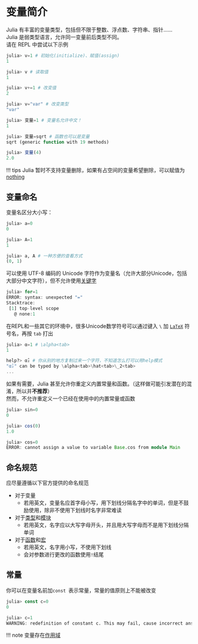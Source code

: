 # 变量简介
Julia 有丰富的变量类型，包括但不限于整数、浮点数、字符串、指针……\
Julia 是弱类型语言，允许同一变量前后类型不同。\
请在 REPL 中尝试以下示例
```jl
julia> v=1 # 初始化(initialize)、赋值(assign)
1

julia> v # 读取值
1

julia> v+=1 # 改变值
2

julia> v="var" # 改变类型
"var"

julia> 变量=1 # 变量名允许中文！
1

julia> 变量=sqrt # 函数也可以是变量
sqrt (generic function with 19 methods)

julia> 变量(4)
2.0
```

!!! tips
	Julia 暂时不支持变量删除，如果有占空间的变量希望删除，可以赋值为[nothing](little_types.md#无)

## 变量命名
变量名区分大小写：
```jl
julia> a=0
0

julia> A=1
1

julia> a, A # 一种方便的查看方式
(0, 1)
```

可以使用 UTF-8 编码的 Unicode 字符作为变量名（允许大部分Unicode，包括大部分中文字符），但不允许使用[关键字](../lists/keywords.md)

```jl
julia> for=1
ERROR: syntax: unexpected "="
Stacktrace:
 [1] top-level scope
   @ none:1
```

在REPL和一些其它的环境中，很多Unicode数学符号可以通过键入 `\` 加 [`LaTeX`](../packages/markdown.md#LaTeX) 符号名，再按 `tab` 打出

```jl
julia> α=1 # \alpha<tab>
1

help?> α̂₂ # 你从别的地方复制过来一个字符，不知道怎么打可以用help模式
"α̂₂" can be typed by \alpha<tab>\hat<tab>\_2<tab>
...
```

如果有需要，Julia 甚至允许你重定义内置常量和函数。（这样做可能引发潜在的混淆，所以并**不推荐**）\
然而，不允许重定义一个已经在使用中的内置常量或函数
```jl
julia> sin=0
0

julia> cos(0)
1.0

julia> cos=0
ERROR: cannot assign a value to variable Base.cos from module Main
```

## 命名规范
应尽量遵循以下官方提供的命名规范
* 对于变量
	* 若用英文，变量名应首字母小写，用下划线分隔名字中的单词，但是不鼓励使用，除非不使用下划线时名字非常难读
* 对于[类型](../advanced/struct.md)和[模块](../advanced/module.md)
	* 若用英文，名字应以大写字母开头，并且用大写字母而不是用下划线分隔单词
* 对于[函数](function.md)和[宏](../advanced/macro.md)
	* 若用英文，名字用小写，不使用下划线
	* 会对参数进行更改的函数使用`!`结尾

## 常量
你可以在变量名前加`const `表示常量，常量的值原则上不能被改变
```jl
julia> const c=0
0

julia> c=1
WARNING: redefinition of constant c. This may fail, cause incorrect answers, or produce other errors.
```

!!! note
	变量存在[作用域](scope.md)

[^1]: https://docs.juliacn.com/latest/manual/variables/
